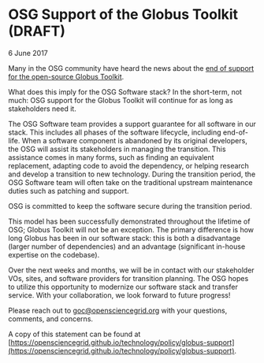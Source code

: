 
OSG Support of the Globus Toolkit (DRAFT)
=================================
6 June 2017

Many in the OSG community have heard the news about the [end of support for the open-source Globus Toolkit](https://github.com/globus/globus-toolkit/blob/globus_6_branch/support-changes.md).

What does this imply for the OSG Software stack?  In the short-term, not much: OSG support for the Globus Toolkit will continue for as long as stakeholders need it.

The OSG Software team provides a support guarantee for all software in our stack.  This includes all phases of the software lifecycle, including end-of-life. When a software component is abandoned by its original developers, the OSG will assist its stakeholders in managing the transition.  This assistance comes in many forms, such as finding an equivalent replacement, adapting code to avoid the dependency, or helping research and develop a transition to new technology.  During the transition period, the OSG Software team will often take on the traditional upstream maintenance duties such as patching and support.

OSG is committed to keep the software secure during the transition period. 

This model has been successfully demonstrated throughout the lifetime of OSG; Globus Toolkit will not be an exception.  The primary difference is how long Globus has been in our software stack: this is both a disadvantage (larger number of dependencies) and an advantage (significant in-house expertise on the codebase).

Over the next weeks and months, we will be in contact with our stakeholder VOs, sites, and software providers for transition planning.  The OSG hopes to utilize this opportunity to modernize our software stack and transfer service.  With your collaboration, we look forward to future progress!

Please reach out to [goc@opensciencegrid.org](mailto:goc@opensciencegrid.org) with your questions, comments, and concerns.

A copy of this statement can be found at [https://opensciencegrid.github.io/technology/policy/globus-support](https://opensciencegrid.github.io/technology/policy/globus-support).

